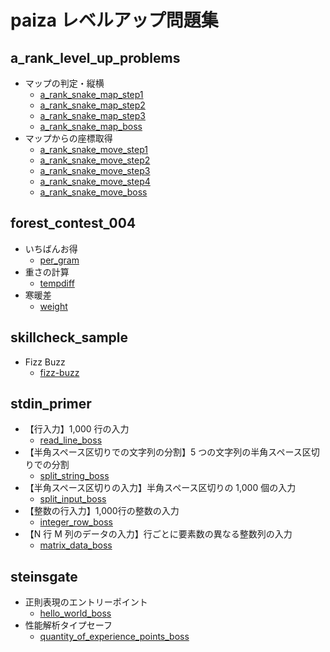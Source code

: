 # paiza レベルアップ問題集

## a_rank_level_up_problems
+ マップの判定・縦横
  + [a_rank_snake_map_step1](https://paiza.jp/works/mondai/a_rank_level_up_problems/a_rank_snake_map_step1)
  + [a_rank_snake_map_step2](https://paiza.jp/works/mondai/a_rank_level_up_problems/a_rank_snake_map_step2)
  + [a_rank_snake_map_step3](https://paiza.jp/works/mondai/a_rank_level_up_problems/a_rank_snake_map_step3)
  + [a_rank_snake_map_boss](https://paiza.jp/works/mondai/a_rank_level_up_problems/a_rank_snake_map_boss)
+ マップからの座標取得
  + [a_rank_snake_move_step1](https://paiza.jp/works/mondai/a_rank_level_up_problems/a_rank_snake_move_step1)
  + [a_rank_snake_move_step2](https://paiza.jp/works/mondai/a_rank_level_up_problems/a_rank_snake_move_step2)
  + [a_rank_snake_move_step3](https://paiza.jp/works/mondai/a_rank_level_up_problems/a_rank_snake_move_step3)
  + [a_rank_snake_move_step4](https://paiza.jp/works/mondai/a_rank_level_up_problems/a_rank_snake_move_step4)
  + [a_rank_snake_move_boss](https://paiza.jp/works/mondai/a_rank_level_up_problems/a_rank_snake_move_boss)
  
## forest_contest_004
+ いちばんお得
  + [per_gram](https://paiza.jp/works/mondai/forest_contest_004/forest_contest_004__per_gram)
+ 重さの計算
  + [tempdiff](https://paiza.jp/works/mondai/forest_contest_004/forest_contest_004__per_gram)
+ 寒暖差
  + [weight](https://paiza.jp/works/mondai/forest_contest_004/forest_contest_004__per_gram)  

## skillcheck_sample
+ Fizz Buzz
  + [fizz-buzz](https://paiza.jp/works/mondai/skillcheck_sample/fizz-buzz)
  
## stdin_primer
+ 【行入力】1,000 行の入力
  + [read_line_boss](https://paiza.jp/works/mondai/stdin_primer/stdin_primer__read_line_boss)
+ 【半角スペース区切りでの文字列の分割】5 つの文字列の半角スペース区切りでの分割
  + [split_string_boss](https://paiza.jp/works/mondai/stdin_primer/stdin_primer__split_string_boss)
+ 【半角スペース区切りの入力】半角スペース区切りの 1,000 個の入力
  + [split_input_boss](https://paiza.jp/works/mondai/stdin_primer/stdin_primer__split_input_boss)
+ 【整数の行入力】1,000行の整数の入力
  + [integer_row_boss](https://paiza.jp/works/mondai/stdin_primer/stdin_primer__integer_row_boss)
+ 【N 行 M 列のデータの入力】行ごとに要素数の異なる整数列の入力
  + [matrix_data_boss](https://paiza.jp/works/mondai/stdin_primer/stdin_primer__matrix_data_boss)
  
## steinsgate
+ 正則表現のエントリーポイント
  + [hello_world_boss](https://paiza.jp/works/mondai/steinsgate/hello_world_boss)
+ 性能解析タイプセーフ
  + [quantity_of_experience_points_boss](https://paiza.jp/works/mondai/steinsgate/quantity_of_experience_points_boss)
